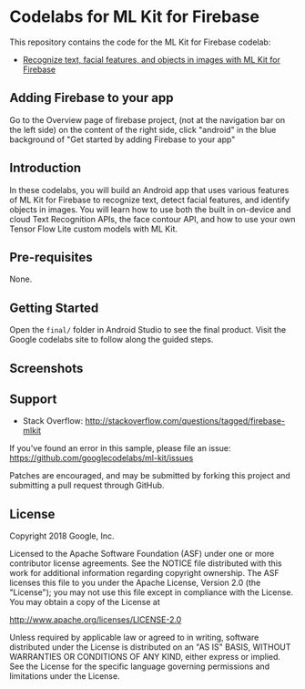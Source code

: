 Codelabs for ML Kit for Firebase
============

This repository contains the code for the ML Kit for Firebase codelab:
* [Recognize text, facial features, and objects in images with ML Kit for Firebase](https://g.co/codelabs/mlkit-android)


Adding Firebase to your app
---------------------------
Go to the Overview page of firebase project, (not at the navigation bar on the left side) on the content of the right side, click "android" in the blue background of "Get started by adding Firebase to your app" 


Introduction
------------
In these codelabs, you will build an Android app that uses various features
of ML Kit for Firebase to recognize text, detect facial features, and identify
objects in images. You will learn how to use both the built in on-device and
cloud Text Recognition APIs, the face contour API, and how to use your own
Tensor Flow Lite custom models with ML Kit.

Pre-requisites
--------------
None.

Getting Started
---------------
Open the `final/` folder in Android Studio to see the final product.
Visit the Google codelabs site to follow along the guided steps.

Screenshots
-----------

Support
-------

- Stack Overflow: http://stackoverflow.com/questions/tagged/firebase-mlkit

If you've found an error in this sample, please file an issue:
https://github.com/googlecodelabs/ml-kit/issues

Patches are encouraged, and may be submitted by forking this project and
submitting a pull request through GitHub.

License
-------

Copyright 2018 Google, Inc.

Licensed to the Apache Software Foundation (ASF) under one or more contributor
license agreements.  See the NOTICE file distributed with this work for
additional information regarding copyright ownership.  The ASF licenses this
file to you under the Apache License, Version 2.0 (the "License"); you may not
use this file except in compliance with the License.  You may obtain a copy of
the License at

  http://www.apache.org/licenses/LICENSE-2.0

Unless required by applicable law or agreed to in writing, software
distributed under the License is distributed on an "AS IS" BASIS, WITHOUT
WARRANTIES OR CONDITIONS OF ANY KIND, either express or implied.  See the
License for the specific language governing permissions and limitations under
the License.
